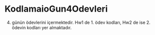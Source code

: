 # KodlamaioGun4Odevleri

4. günün ödevlerini içermektedir. Hw1 de 1. ödev kodları, Hw2 de ise 2. ödevin kodları yer almaktadır.
